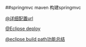 ##springmvc maven 构建springmvc


[@详细配置url](http://www.360doc.com/content/12/0223/11/834950_188852804.shtml)

[@Eclipse deploy](http://www.blogjava.net/kevonz/archive/2012/07/08/382542.html)

[@eclipse build path功能总结](http://blog.csdn.net/cheney521/article/details/8526414)
